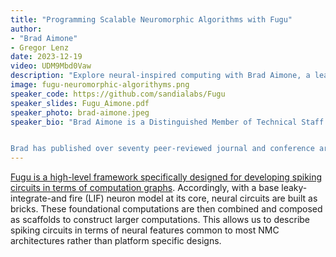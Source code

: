 ```yaml
---
title: "Programming Scalable Neuromorphic Algorithms with Fugu"
author: 
- "Brad Aimone"
- Gregor Lenz
date: 2023-12-19
video: UDM9Mbd0Vaw
description: "Explore neural-inspired computing with Brad Aimone, a leading neuroscientist at Sandia Labs. Join us for insights into next-gen technology and neuroscience."
image: fugu-neuromorphic-algorithyms.png
speaker_code: https://github.com/sandialabs/Fugu
speaker_slides: Fugu_Aimone.pdf
speaker_photo: brad-aimone.jpeg
speaker_bio: "Brad Aimone is a Distinguished Member of Technical Staff in the Center for Computing Research at Sandia National Laboratories, where he is a lead researcher in leveraging computational neuroscience to advance artificial intelligence and in using neuromorphic computing platforms for future scientific computing applications. Brad currently leads a multi-institution DOE Office of Science Microelectronics Co-Design project titled COINFLIPS (which stands for CO-designed Influenced Neural Foundations Inspired by Physical Stochasticity) which is focused on developing a novel probabilistic neuromorphic computing platform. He also currently leads several other research efforts on designing neural algorithms for scientific computing applications and neuromorphic machine learning implementations.


Brad has published over seventy peer-reviewed journal and conference articles in venues such as Advanced Materials, Neuron, Nature Neuroscience, Nature Electronics, Communications of the ACM, and PNAS and he is one of the co-founders of the Neuro-Inspired Computational Elements, or NICE, conference. Prior to joining the technical staff at Sandia in 2011, Dr. Aimone was a postdoctoral research associate at the Salk Institute for Biological Studies, with a Ph.D. in computational neuroscience from the University of California, San Diego and Bachelor’s and Master’s degrees in chemical engineering from Rice University. "
---
```


[Fugu is a high-level framework specifically designed for developing spiking circuits in terms of computation graphs](https://github.com/sandialabs/Fugu). Accordingly, with a base leaky-integrate-and fire (LIF) neuron model at its core, neural circuits are built as bricks. These foundational computations are then combined and composed as scaffolds to construct larger computations. This allows us to describe spiking circuits in terms of neural features common to most NMC architectures rather than platform specific designs.
